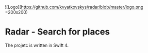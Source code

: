 ![Logo](https://github.com/kvyatkovskys/radar/blob/master/logo.png =200x200)

# Radar - Search for places

The projetc is written in Swift 4.
